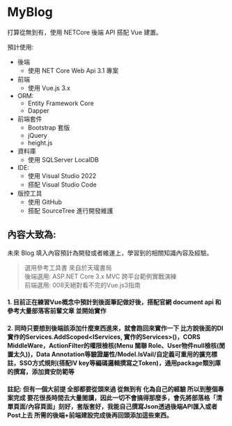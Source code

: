 # MyBlog

打算從無到有，使用 NETCore 後端 API 搭配 Vue 建置。

預計使用:

- 後端
  - 使用 NET Core Web Api 3.1 專案
- 前端
  - 使用 Vue.js 3.x
- ORM: 
  - Entity Framework Core
  - Dapper
- 前端套件
  - Bootstrap 套版
  - jQuery
  - height.js
- 資料庫
  - 使用 SQLServer LocalDB
- IDE:
  - 使用 Visual Studio 2022
  - 搭配 Visual Studio Code
- 版控工具
  - 使用 GitHub 
  - 搭配 SourceTree 進行開發維護

## 內容大致為:  
未來 Blog 填入內容預計為開發或者維運上，學習到的相關知識內容及經驗。

> 選用參考工具書 來自於天瓏書局  
> 後端選用: ASP.NET Core 3.x MVC 跨平台範例實戰演練  
> 前端選用: 008天絕對看不完的Vue.js3指南


#### 1. 目前正在練習Vue概念中預計到後面筆記做好後，搭配官網 document api 和參考大量部落客前輩文章 並開始實作
#### 2. 同時只要想到後端該添加什麼東西進來，就會跑回來實作一下 比方說後面的DI 實作的Services.AddScoped<IServices, 實作的Services>()，CORS MiddleWare，ActionFilter的權限檢核(Menu 關聯 Role、User物件null檢核(閒置太久))，Data Annotation等驗證屬性/Model.IsVail/自定義可重用的擴充標註，SSO方式規則(搭配IV key等編碼邏輯撰寫之Token)，通用package類別庫的撰寫，添加資安防範等

#### 註記: 但有一個大前提 全部都要從頭來過 從無到有 化為自己的經驗 所以到整個專案完成 要花很長時間去大量閱讀，因此一切不會搞得那麼多，會先將部落格「清單頁面/內容頁面」刻好，套版套好，我能自己撰寫Json透過後端API匯入或者Post上去 所需的後端+前端建設完成後再回頭添加這些東西。

